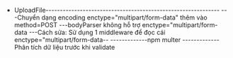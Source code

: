 * UploadFile-------------------------------------------------------------
---Chuyển dạng encoding enctype="multipart/form-data"
thêm vào method=POST
---bodyParser không hỗ trợ enctype="multipart/form-data 
---Cách sửa: Sử dụng 1 middleware để đọc cái enctype="multipart/form-data--
-------------npm multer
-------------Phân tích dữ liệu trước khi validate